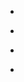- ~~~<u>政岡凜太郎</u>~~~，副島智大，渡辺悠樹，「Ising模型の動的臨界指数に対する厳密な下限」，日本物理学会2025年年次大会，広島大学 (Sep. 16-19)， [スライド](/resources/202509/JPS_slide.pdf)

- ~~~<u>Rintaro Masaoka</u>~~~, Tomohiro Soejima, Haruki Watanabe, "Rigorous lower bound of dynamic critical exponents in critical frustration-free systems", APS joint march meeting (Mar.16 - 21, 2025) [link](https://summit.aps.org/events/MAR-J25/8)

- ~~~<u>政岡凜太郎</u>~~~，副島智大，渡辺悠樹，「臨界的なフラストレーションフリー系における動的臨界指数の厳密な下限」，日本物理学会2024年年次大会，北海道大学 (Sep. 16 - 19, 2024)

- ~~~<u>政岡凜太郎</u>~~~，副島智大，渡辺悠樹，「臨界的なフラストレーションフリー系における動的臨界指数の厳密な下限」，第69回物性若手夏の学校，西浦温泉ホテル龍城 (Aug. 2 - 6, 2024)